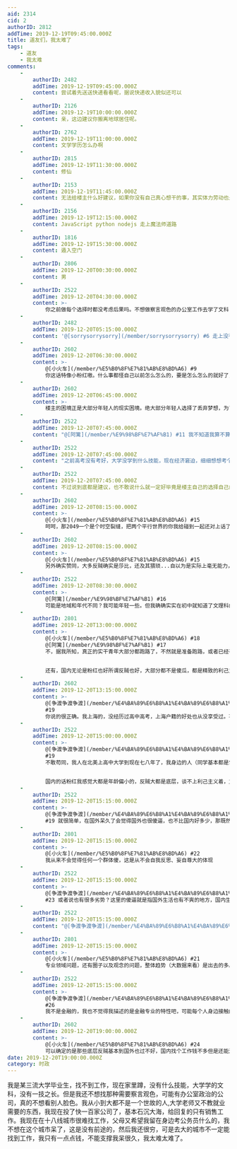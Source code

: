 ```yaml
---
aid: 2314
cid: 2
authorID: 2812
addTime: 2019-12-19T09:45:00.000Z
title: 道友们，我太难了
tags:
    - 道友
    - 我太难
comments:
    -
        authorID: 2482
        addTime: 2019-12-19T09:45:00.000Z
        content: 尝试着先送送快递看看呢，据说快递收入貌似还可以
    -
        authorID: 2126
        addTime: 2019-12-19T10:00:00.000Z
        content: 亲，这边建议你搬离地球居住呢。
    -
        authorID: 2762
        addTime: 2019-12-19T11:00:00.000Z
        content: 文学学历怎么办啊
    -
        authorID: 2815
        addTime: 2019-12-19T11:30:00.000Z
        content: 修仙
    -
        authorID: 2153
        addTime: 2019-12-19T11:45:00.000Z
        content: 无法给楼主什么好建议，如果你没有自己真心想干的事，其实体力劳动也是一条出路…… 我就站过超市柜台，还挺开心的
    -
        authorID: 2156
        addTime: 2019-12-19T12:15:00.000Z
        content: JavaScript python nodejs 走上魔法师道路
    -
        authorID: 1816
        addTime: 2019-12-19T15:30:00.000Z
        content: 遁入空门
    -
        authorID: 2806
        addTime: 2019-12-20T00:30:00.000Z
        content: 男
    -
        authorID: 2522
        addTime: 2019-12-20T04:30:00.000Z
        content: >-
            你之前做每个选择时都没考虑后果吗。不想做察言观色的办公室工作去学了文科；知道没一技之长不去上个技校或大专上三本；知道没钱高考前还不好好学习。。。现在只能说有点晚了啊。要不考虑开开网店、当个兵什么的吧。
    -
        authorID: 2482
        addTime: 2019-12-20T05:15:00.000Z
        content: '@[sorrysorrysorry](/member/sorrysorrysorry) #6 走上没有头发之路？'
    -
        authorID: 2602
        addTime: 2019-12-20T06:30:00.000Z
        content: >-
            @[小火车](/member/%E5%B0%8F%E7%81%AB%E8%BD%A6) #9
            你这话特像小粉红嗷。什么事都怪自己以前怎么怎么的，要是怎么怎么的就好了，云云。你当人是机器呢？机器都有出错的时候。国内真正有独立思想大部分都是远离校园洗脑，踏上社会几年后才逐步有的。一个17，8岁的孩子能有几个有独立思想？很多国内百姓活到死其实都没独立思想。
    -
        authorID: 2602
        addTime: 2019-12-20T06:45:00.000Z
        content: >-
            楼主的困境正是大部分年轻人的现实困境。绝大部分年轻人选择了丢弃梦想，为了生存妥协。建议楼主找工作最好选择有学习氛围的地方。比如大学城的超市，保安，厨师，快递都行的。一定要远离无聊低俗氛围的工作，我所指的并非是工作本身，而是你工作时接触的同事和客户的素质。一般在远离校园和公检法的地方，同事大多都是鄙俗的，天天和你闹低级的八卦，谈色情，喝酒吃肉。这样的工作一定不能做，做了几年，你的思维方式会跟着他们变化，到那时，就算你有钱，你也变得和他们一样低素了，你的梦想早就被这些人给破碎了。
    -
        authorID: 2522
        addTime: 2019-12-20T07:45:00.000Z
        content: "@[阿篱](/member/%E9%98%BF%E7%AF%B1) #11 我不知道我算不算粉红，我反正从来不说会为了共产党和谁骂街，但我肯定肯定不是轮子或者反贼。应该说在我看来大部分粉红和轮子都是傻逼，但是反贼比粉红更傻逼。\n\n至于你扯什么独立思想这我就看不懂了，我也是在国内上完了初中的，我上边说的我初中也早就知道了啊\U0001F602。还17、8有几个有独立思想，我怎么感觉我的初中同学都差不多知道这些常识。再说了你口中独立思想的定义又是啥？就是按照知道的多知道的少来区分？那之前知道的思考的少之后得到的就少不公平吗？倒不是说什么事都该归因于自己，但另一个极端把什么都归因于校园洗脑、国内社会对个人提升就有帮助啦？我可没说全怪自己，但是楼主这种情况恕我直言个人要负主要责任。\n\n还有你这个建议我也看不懂，楼主的意思是有门路父母也建议去考公务员，你非要说去做保安、去送快递、去卖货比去学校办公室比去当公务员好，我也是挺无语的。这安保、快递比学校和公检法系统对个人提升要多？还是挣得钱更多？何况还不一定进得去吧？"
    -
        authorID: 2522
        addTime: 2019-12-20T07:45:00.000Z
        content: "之前高考没有考好，大学没学到什么技能，现在经济窘迫，细细想想考个公务员有什么不好？也算是弥补一下之前的缺失呗？有什么梦想不能考完公务员安定下来再细细谋划？不是修身齐家再安天下吗。没工作也逃不到老婆啊？这不是最现实的东西么。还非要建议人家去做劳动工作顺便“追逐梦想”，这不是其心可诛吗\U0001F602"
    -
        authorID: 2522
        addTime: 2019-12-20T07:45:00.000Z
        content: 不过说到底都是建议，也不敢说什么就一定好毕竟是楼主自己的选择自己的前途，我也怕来背这个锅。。。就当着旁人扯扯淡吧。
    -
        authorID: 2602
        addTime: 2019-12-20T08:15:00.000Z
        content: >-
            @[小火车](/member/%E5%B0%8F%E7%81%AB%E8%BD%A6) #15
            呵呵，那2049一个是个时空裂缝，把两个平行世界的你我给碰到一起还对上话了。想当年的中学大小一切事物都是听学校安排的。按照成绩强行分文理科根本容不得你选。坐标还是上海，真不知道你所说的初中都懂了是怎么回事。我以前同学甚至到了初三才听说升高中要参加中考这一事，但是没有老师家长指点，也不知道中考的严肃性和如何学习。不少同学当年就是拿着课本上的知识去准备中考的，教辅什么的都没有。你想想看，是多么的搞笑，升学率是多么的惨烈。这些东西等成人后懂了以后一切都晚了。
    -
        authorID: 2602
        addTime: 2019-12-20T08:15:00.000Z
        content: >-
            @[小火车](/member/%E5%B0%8F%E7%81%AB%E8%BD%A6) #15
            另外确实赞同，大多反贼确实是莎比，还及其猥琐...自以为是实际上毫无能力，喊了几十年，连个组建企业组织的能力都没有。国内真正的实干青年大部分都在努力默默改变国内现状，实际上ccp只要不得罪这批中坚阶层，统治会及其稳固。
    -
        authorID: 2522
        addTime: 2019-12-20T08:30:00.000Z
        content: >-
            @[阿篱](/member/%E9%98%BF%E7%AF%B1) #16
            可能是地域和年代不同？我可能年轻一些。但我确确实实在初中就知道了文理科的区别、以及三本没啥必要读的概念。且至少在我长大的城市，文理一直自己选，现在更宽松，好像是六选三。还是看个人的认知能力和家庭吧，很多东西就是常识啊。
    -
        authorID: 2801
        addTime: 2019-12-20T13:00:00.000Z
        content: >-
            @[小火车](/member/%E5%B0%8F%E7%81%AB%E8%BD%A6) #18
            @[阿篱](/member/%E9%98%BF%E7%AF%B1) #17
            不，据我所知，真正的实干青年大部分都跑路了，不然就是准备跑路，或者已经有国外身份了，一有问题，随时就走。


            还有，国内无论是粉红也好所谓反贼也好，大部分都不是傻瓜，都是精致的利己主义者，而且华人群体都是合作精神很差的，成不了大事，造反也好，歌功颂德也好，都经常起内讧。
    -
        authorID: 2602
        addTime: 2019-12-20T13:15:00.000Z
        content: >-
            @[争渡争渡争渡](/member/%E4%BA%89%E6%B8%A1%E4%BA%89%E6%B8%A1%E4%BA%89%E6%B8%A1)
            #19
            你说的很正确。我上海的，没经历过高中高考，上海户籍的好处也从没享受过。不过现在上海户籍上海出生地的好处出来了，美国旅游签证办理极其方便。只要国内在1-2年内出现了一系列重大政治信号，立马飞往洛杉矶，黑下来申请难民，现在已经将部分应急存款放在了比特币以及其他虚拟货币上，这点钱足以在外国初期稳定下来。自己么也算半个自学IT的狗，也勉强算有一技之长，到达异国后，生活前几年会累，不过熬一熬就过去了。到那时，申请通过率还是挺高的，就算不批也应该可以前往第三国，避免返回中国。
    -
        authorID: 2522
        addTime: 2019-12-20T15:00:00.000Z
        content: >-
            @[争渡争渡争渡](/member/%E4%BA%89%E6%B8%A1%E4%BA%89%E6%B8%A1%E4%BA%89%E6%B8%A1)
            #19
            不敢苟同，我人在北美上高中大学到现在七八年了，我身边的人（同学基本都是常青藤，也有欧洲的比如剑桥、荷兰的）反而是每年回国的越来越多，比如好多之前在高盛实习的学长毕业回北京工作的占大多数，在美国工作也就是为了镀镀金。国外身份是要每年有居住一定时间才能维持的，大部分有实力的人根本不在乎。至于资产配置这个属于投资范畴啊？不把鸡蛋房子一个篮子里从投资学角度来说没问题啊？我在达拉斯买房子不代表我就是为了将来自己住啊？我在香港也有账户我也不支持香港暴徒啊？投资和资产配置可不等于政治倾向，就好像美国公司投资A股的在大陆开厂的也大有人在啊，都是要移民中国的吗？


            国内的话粉红我感觉大都是年龄偏小的，反贼大都是底层，谈不上利己主义着，立场问题罢了。国内有没有问题？肯定有，经济增长放缓、环境污染、娱乐业审查、但是疯狂只知道无脑黑国内和就坚信国内不可能好的只能说明在国内混的不好，自我催眠+安慰罢了。大部分受过教育的人才看来国内未来是总体光明的，用脚投票我看到的是回去的越来越多。但光明绝对不是民运天天叫嚣的什么民主自由，只有底层才会在乎那个，比如刘慈欣说的就一点没错，要是中国也西方式民主了，我们反而不想回去了。
    -
        authorID: 2522
        addTime: 2019-12-20T15:15:00.000Z
        content: >-
            @[争渡争渡争渡](/member/%E4%BA%89%E6%B8%A1%E4%BA%89%E6%B8%A1%E4%BA%89%E6%B8%A1)
            #19 就很简单，在国外呆久了会觉得国外也很傻逼，也不比国内好多少，那既然都差不多傻逼，还不如回国内舒服
    -
        authorID: 2801
        addTime: 2019-12-20T15:15:00.000Z
        content: >-
            @[小火车](/member/%E5%B0%8F%E7%81%AB%E8%BD%A6) #22
            我从来不会觉得任何一个群体傻，这是从不会自我反思、妄自尊大的体现
    -
        authorID: 2522
        addTime: 2019-12-20T15:15:00.000Z
        content: >-
            @[争渡争渡争渡](/member/%E4%BA%89%E6%B8%A1%E4%BA%89%E6%B8%A1%E4%BA%89%E6%B8%A1)
            #23 或者说也有很多劣势？这里的傻逼就是指国外生活也有不爽的地方，国内生活也有，且两者差不了太多。
    -
        authorID: 2522
        addTime: 2019-12-20T15:15:00.000Z
        content: "@[争渡争渡争渡](/member/%E4%BA%89%E6%B8%A1%E4%BA%89%E6%B8%A1%E4%BA%89%E6%B8%A1) #23 不过那就是 You being you 了，虽然上边我说的不是这个意思，但我确实觉得生活中不管是有的人还是有的群体，就是很傻逼\U0001F602"
    -
        authorID: 2801
        addTime: 2019-12-20T15:15:00.000Z
        content: >-
            @[小火车](/member/%E5%B0%8F%E7%81%AB%E8%BD%A6) #21
            专业领域问题，还有圈子以及观念的问题，整体趋势（大数据来看）是出去的多。还有我从来不会用"暴徒“这种不客观且带浓烈的感情色彩的话语来描述人，可能你们学金融类的小留普遍是这样。群体、文化融入能力不强的人，当然是在家乡发展最舒服。我在这个星球上走过的地方蛮多的，在发展中国家及以上都待过，还是喜欢欧洲的文化，亚洲儒家文化虽然能融入，但是我打内心反感。
    -
        authorID: 2522
        addTime: 2019-12-20T15:15:00.000Z
        content: >-
            @[争渡争渡争渡](/member/%E4%BA%89%E6%B8%A1%E4%BA%89%E6%B8%A1%E4%BA%89%E6%B8%A1)
            #26
            我不是金融的，我也不觉得我描述的是金融专业的特性吧，可能每个人身边接触的人和情况都不同所以想法都不一样，也正常，喜欢还有能力去哪都是个人的权利呗。融入能力谁也不缺，但想不想和值不值得是另一码事。至于大数据这个你要不要po点链接出来证实一下？
    -
        authorID: 2602
        addTime: 2019-12-20T19:00:00.000Z
        content: >-
            @[小火车](/member/%E5%B0%8F%E7%81%AB%E8%BD%A6) #24
            可以确定的是那些底层反贼基本到国外也过不好，国内找个工作钱不多但是还能混混，到国外的话看看百度贴吧的美国吧，那些TD客干老三样的惨状就知道了。另外不希望你用"暴徒"两个字去定性那些港青，这么明显谁是谁非的事实，如果你还去抹黑，只会反黑自己。另外国内越来越好看你所定的标准了，要是你仅限有房住有衣穿有饭吃能下馆子能娱乐，那国内挺适合你的。如果你想追求一些精神层面的东西，触碰天花板也是迟早的事情。以上话语不带攻击，这是个人的选择，不过么对于我来说，难得做一回人，自然要获得一些灵魂上的提升。对我而言，能吃饱穿暖有娱乐就行的话，跟动物没差别。我呆的公司一个主管是狗奴，养了2条狗，每天吃得都是亲自烧的鸡腿鸭肉，伙食比门口的保安还好，公司整个园区就是它的游乐场，看起来这2条狗的生活，其实完全已经达到大部分国人的要求了。
date: 2019-12-20T19:00:00.000Z
category: 时政
---
```


我是某三流大学毕业生，找不到工作，现在家里蹲，没有什么技能，大学学的文科，没有一技之长。但是我还不想找那种需要察言观色，可能有办公室政治的公司，真的不想看别人脸色。我从小到大都不是一个世故的人,大学老师又不教就业需要的东西，我现在投了快一百家公司了，基本石沉大海，给回复的只有销售工作。我现在在十八线城市很难找工作，父母又希望我留在身边考公务员什么的，我不想在这个城市呆了，这是没有前途的，然后我还很穷，可是去大的城市不一定能找到工作，我只有一点点钱，不能支撑我呆很久，我太难太难了。
